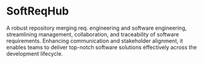 # SoftReqHub
A robust repository merging req. engineering and software engineering, streamlining management, collaboration, and traceability of software requirements. Enhancing communication and stakeholder alignment, it enables teams to deliver top-notch software solutions effectively across the development lifecycle.
